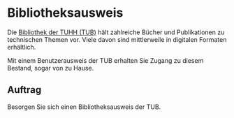 # Bibliotheksausweis

Die [Bibliothek der TUHH (TUB)](https://www.tub.tuhh.de/) hält zahlreiche Bücher und Publikationen zu technischen Themen vor. Viele davon sind mittlerweile in digitalen Formaten erhältlich.

Mit einem Benutzerausweis der TUB erhalten Sie Zugang zu diesem Bestand, sogar von zu Hause.

## Auftrag

Besorgen Sie sich einen Bibliotheksausweis der TUB.
